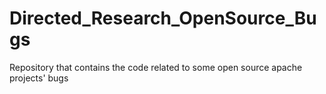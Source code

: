 # Directed_Research_OpenSource_Bugs
Repository that contains the code related to some open source apache projects' bugs
